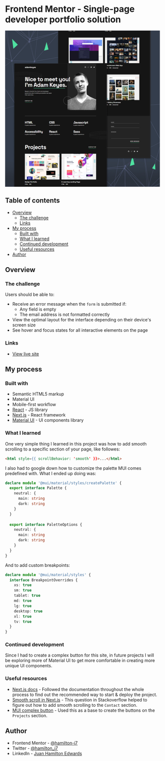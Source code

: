 # Frontend Mentor - Single-page developer portfolio solution

![Design preview for the Single-page developer portfolio coding challenge](./preview.jpg?)

## Table of contents

- [Overview](#overview)
  - [The challenge](#the-challenge)
  - [Links](#links)
- [My process](#my-process)
  - [Built with](#built-with)
  - [What I learned](#what-i-learned)
  - [Continued development](#continued-development)
  - [Useful resources](#useful-resources)
- [Author](#author)

## Overview

### The challenge

Users should be able to:

- Receive an error message when the `form` is submitted if:
  - Any field is empty
  - The email address is not formatted correctly
- View the optimal layout for the interface depending on their device's screen size
- See hover and focus states for all interactive elements on the page

### Links

- [View live site](https://developer-portfolio-vert.vercel.app/)

## My process

### Built with

- Semantic HTML5 markup
- Material UI
- Mobile-first workflow
- [React](https://reactjs.org/) - JS library
- [Next.js](https://nextjs.org/) - React framework
- [Material UI](https://mui.com/) - UI components library

### What I learned

One very simple thing I learned in this project was how to add smooth scrolling to a specific section of your page, like followes:

```html
<html style={{ scrollBehavior: 'smooth' }}>...</html>
```

I also had to google down how to customize the palette MUI comes predefined with. What I ended up doing was:

```ts
declare module '@mui/material/styles/createPalette' {
  export interface Palette {
    neutral: {
      main: string
      dark: string
    }
  }

  export interface PaletteOptions {
    neutral: {
      main: string
      dark: string
    }
  }
}
```

And to add custom breakpoints:

```ts
declare module '@mui/material/styles' {
  interface BreakpointOverrides {
    xs: true
    sm: true
    tablet: true
    md: true
    lg: true
    desktop: true
    xl: true
    tv: true
  }
}
```

### Continued development

Since I had to create a complex button for this site, in future projects I will be exploring more of Material UI to get more comfortable in creating more unique UI components.

### Useful resources

- [Next.js docs](https://nextjs.org/docs) - Followed the documentation throughout the whole process to find out the recommended way to start & deploy the project.
- [Smooth scroll in Next.js](https://stackoverflow.com/questions/69825670/smooth-scroll-in-next-js) - This question in Stackoverflow helped to figure out how to add smooth scrolling to the `Contact` section.
- [MUI complex button](https://mui.com/material-ui/react-button/#complex-button) - Used this as a base to create the buttons on the `Projects` section.

## Author

- Frontend Mentor - [@hamilton-i7](https://www.frontendmentor.io/profile/hamilton-i7)
- Twitter - [@hamilton_i7](https://twitter.com/hamilton_i7)
- LinkedIn - [Juan Hamilton Edwards](https://www.linkedin.com/in/juan-hamilton-edwards/)
